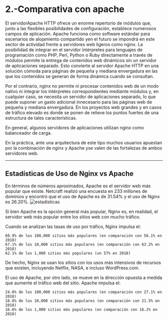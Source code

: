 # 2.-Comparativa con apache

El servidorApache HTTP ofrece un enorme repertorio de módulos que, junto a las flexibles posibilidades de configuración, establece numerosos campos de aplicación. Apache funciona como software estándar para escenarios de alojamiento compartido yen el futuro se impondrá en este sector de actividad frente a servidores web ligeros como nginx. La posibilidad de integrar en el servidor intérpretes para lenguajes de programación como PHP, Perl, Python o Ruby directamente a través de módulos permite la entrega de contenidos web dinámicos sin un servidor de aplicaciones separado. Esto convierte al servidor Apache HTTP en una solución cómoda para páginas de pequeña y mediana envergadura en las que los contenidos se generan de forma dinámica cuando se consultan.

Por el contrario, nginx no permite ni procesar contenidos web de un modo nativo ni integrar los intérpretes correspondientes mediante módulos y, en cualquier caso, se necesita un servidor de aplicaciones separado, lo que puede suponer un gasto adicional innecesario para las páginas web de pequeña y mediana envergadura. En los proyectos web grandes y en casos de tráfico elevado es donde se ponen de relieve los puntos fuertes de una estructura de tales características.

En general, algunos servidores de aplicaciones utilizan nginx como balanceador de carga.

En la práctica, ante una arquitectura de este tipo muchos usuarios apuestan por la combinación de nginx y Apache yse valen de las fortalezas de ambos servidores web.

------------------------------------

## Estadísticas de Uso de Nginx vs Apache
En términos de números aproximados, Apache es el servidor web más popular que existe.
Netcraft realizó una encuesta en 233 millones de dominios y encontró que el uso de Apache es de 31.54% y el uso de Nginx es 26.20%.
![estadisticas](https://kinsta.com/es/wp-content/uploads/sites/8/2018/03/desarrolladores-servidores-web-mercado-dominios.png)

Si bien Apache es la opción general más popular, Nginx es, en realidad, el servidor web más popular entre los sitios web con mucho tráfico.

Cuando se analizan las tasas de uso por tráfico, Nginx impulsa el:

    60.9% de los 100,000 sitios más populares (en comparación con 56.1% en 2018)
    67.1% de los 10,000 sitios más populares (en comparación con 63.2% en 2018)
    62.1% de los 1,000 sitios más populares (un 57% en 2018)

De hecho, Nginx se usan los sitios con los usos más intensivos de recursos que existen, incluyendo Netflix, NASA, e incluso WordPress.com.

El uso de Apache, por otro lado, se mueve en la dirección opuesta a medida que aumente el tráfico web del sitio. Apache impulsa el:

    24.0% de los 100,000 sitios más populares (en comparación con 27.1% en 2018)
    18.8% de los 10,000 sitios más populares (en comparación con 21.5% en 2018)
    16.6% de los 1,000 sitios más populares (en comparación con 16.2% en 2018)

